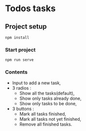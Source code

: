 # Todos tasks

## Project setup
```
npm install
```

### Start project
```
npm run serve
```
### Contents
- Input to add a new task,
- 3 radios :
    - Show all the tasks(default), 
    - Show only tasks already done,
    - Show only tasks to be done,
- 3 buttons :
  - Mark all tasks finished,
  - Mark all tasks not yet finished,
  - Remove all finished tasks.
